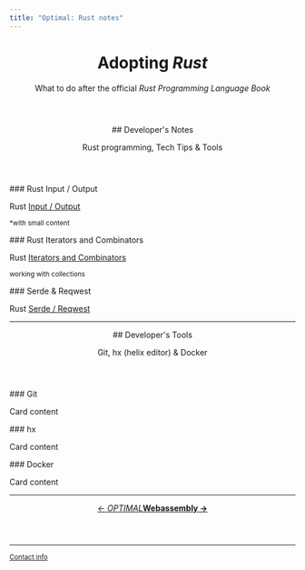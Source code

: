 ```yaml
---
title: "Optimal: Rust notes"
---
```


<header>
<h1>Adopting <i>Rust</i></h1>
<p>What to do after the official <em>Rust Programming Language Book</em></p>
</header>

<main>

<section id="section-1">
<header>
## Developer's Notes

Rust programming, Tech Tips & Tools
</header>
<aside>
### Rust Input / Output

Rust [Input / Output](./dev_notes/input_output.html)

<small>*with small content</small>
</aside>
<aside>
### Rust Iterators and Combinators

Rust [Iterators and Combinators](./dev_notes/iterators_and_combinators.html)

<sup>working with collections</sup>
</aside>
<aside>
### Serde & Reqwest

Rust [Serde / Reqwest](./)
</aside>
</section><!--^ section-1 -->

---

<section  id="section-2">
<header>
## Developer's Tools

Git, hx (helix editor) & Docker
</header>
<aside>
### Git

Card content
</aside>
<aside>
### hx

Card content
</aside>
<aside>
### Docker

Card content
</aside>

</section><!--^ section-2 -->

---

<header>
<p><a href="https://lerina.github.io"><i>&larr; OPTIMAL</i></a><a href="nobundle.github.io"><b>Webassembly &rarr;</b></a></p>
</header>
</main>
<footer>

---

<p>
<small><a href="https://lerina.github.io">Contact info</a></small>
</p>
</footer>

